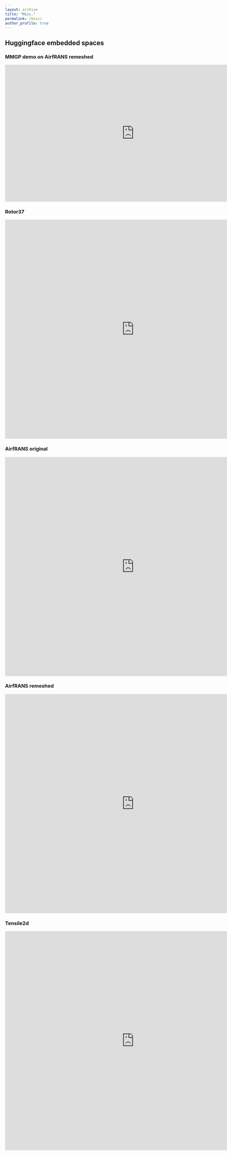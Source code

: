 ```yaml
---
layout: archive
title: "Misc."
permalink: /misc/
author_profile: true
---
```


## Huggingface embedded spaces

### MMGP demo on AirfRANS remeshed

<iframe
	src="https://fabiencasenave-mmgp-demo.hf.space"
	frameborder="0"
	width="850"
	height="450"
></iframe>


### Rotor37

<iframe
	src="https://plaid-datasets-rotor37-visu.hf.space"
	frameborder="0"
	width="850"
	height="720"
></iframe>

### AirfRANS original

<iframe
	src="https://plaid-datasets-airfrans-original-visu.hf.space"
	frameborder="0"
	width="850"
	height="720"
></iframe>

### AirfRANS remeshed

<iframe
	src="https://plaid-datasets-airfrans-remeshed-visu.hf.space"
	frameborder="0"
	width="850"
	height="720"
></iframe>

### Tensile2d

<iframe
	src="https://plaid-datasets-tensile2d-visu.hf.space"
	frameborder="0"
	width="850"
	height="720"
></iframe>
